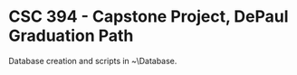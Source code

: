 ﻿# CSC 394 - Capstone Project, DePaul Graduation Path

Database creation and scripts in ~\Database.
